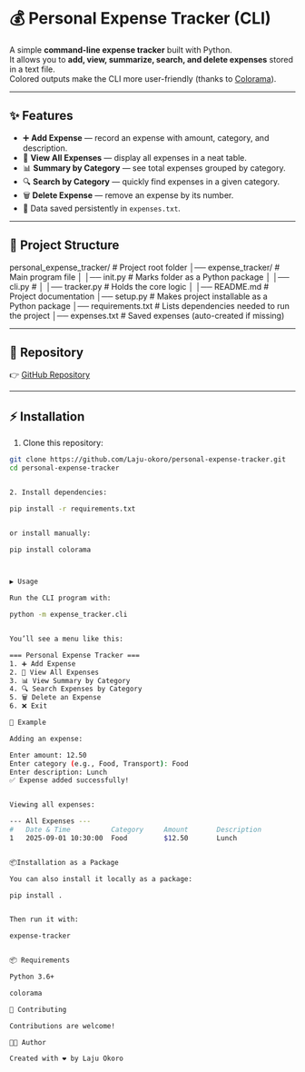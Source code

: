 # 💰 Personal Expense Tracker (CLI)

A simple **command-line expense tracker** built with Python.  
It allows you to **add, view, summarize, search, and delete expenses** stored in a text file.  
Colored outputs make the CLI more user-friendly (thanks to [Colorama](https://pypi.org/project/colorama/)).

---

## ✨ Features

- ➕ **Add Expense** — record an expense with amount, category, and description.  
- 📜 **View All Expenses** — display all expenses in a neat table.  
- 📊 **Summary by Category** — see total expenses grouped by category.  
- 🔍 **Search by Category** — quickly find expenses in a given category.  
- 🗑️ **Delete Expense** — remove an expense by its number.  
- 💾 Data saved persistently in `expenses.txt`.

---

## 📂 Project Structure

personal_expense_tracker/ # Project root folder
│── expense_tracker/ # Main program file
│ │── init.py # Marks folder as a Python package
│ │── cli.py # 
│ │── tracker.py # Holds the core logic
│
│── README.md # Project documentation
│── setup.py # Makes project installable as a Python package
│── requirements.txt # Lists dependencies needed to run the project
│── expenses.txt # Saved expenses (auto-created if missing)


---

## 🔗 Repository
👉 [GitHub Repository](https://github.com/Laju-okoro/personal_expense_tracker)

---


## ⚡ Installation

1. Clone this repository:

```bash
git clone https://github.com/Laju-okoro/personal-expense-tracker.git
cd personal-expense-tracker


2. Install dependencies:

pip install -r requirements.txt


or install manually:

pip install colorama



▶️ Usage

Run the CLI program with:

python -m expense_tracker.cli


You’ll see a menu like this:

=== Personal Expense Tracker ===
1. ➕ Add Expense
2. 📜 View All Expenses
3. 📊 View Summary by Category
4. 🔍 Search Expenses by Category
5. 🗑️ Delete an Expense
6. ❌ Exit

📝 Example

Adding an expense:

Enter amount: 12.50
Enter category (e.g., Food, Transport): Food
Enter description: Lunch
✅ Expense added successfully!


Viewing all expenses:

--- All Expenses ---
#   Date & Time          Category     Amount       Description
1   2025-09-01 10:30:00  Food         $12.50       Lunch


📦Installation as a Package

You can also install it locally as a package:

pip install .


Then run it with:

expense-tracker


📦 Requirements

Python 3.6+

colorama

🤝 Contributing

Contributions are welcome!

👩‍💻 Author

Created with ❤️ by Laju Okoro